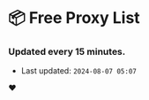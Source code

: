 # :package: Free Proxy List
### Updated every 15 minutes.

- Last updated: `2024-08-07 05:07`

:heart:
